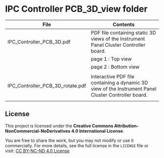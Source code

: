 # IPC Controller PCB_3D_view folder  

|                  File                   |                                     Contents                                                        |
|-----------------------------------------|-----------------------------------------------------------------------------------------------------|
| IPC_Controller_PCB_3D.pdf               | PDF file containing static 3D views of the Instrument Panel Cluster Controller board.               |
|                                         |         page 1 : Top view                                                                           |
|                                         |         page 2 : Bottom view                                                                        |
|                                         |                                                                                                     |
| IPC_Controller_PCB_3D_rotate.pdf        | Interactive PDF file containing a dynamic 3D view of the Instrument Panel Cluster Controller board. |
|                                         |                                                                                                     |



## License

This project is licensed under the **Creative Commons Attribution-NonCommercial-NoDerivatives 4.0 International License**.

You are free to share the work, but you may not modify or use it commercially. For more details, see the full license in the `LICENSE` file or visit: [CC BY-NC-ND 4.0 License](https://creativecommons.org/licenses/by-nc-nd/4.0/)

